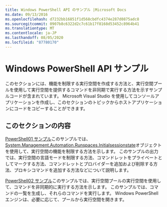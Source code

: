 ```yaml
---
title: Windows PowerShell API のサンプル |Microsoft Docs
ms.date: 09/13/2016
ms.openlocfilehash: d7232bb16851f1d568cbdfc4374e287d0875adc8
ms.sourcegitcommit: 0907b8c6322d2c7c61b17f8168d53452c8964b41
ms.translationtype: MT
ms.contentlocale: ja-JP
ms.lasthandoff: 08/05/2020
ms.locfileid: "87780170"
---
```

# <a name="windows-powershell-api-samples"></a>Windows PowerShell API サンプル

このセクションには、機能を制限する実行空間を作成する方法と、実行空間プールを使用して実行空間を提供するコマンドを非同期で実行する方法を示すサンプルコードが含まれています。 Microsoft Visual Studio を使用してコンソールアプリケーションを作成し、このセクションのトピックからホストアプリケーションにコードをコピーすることができます。

## <a name="in-this-section"></a>このセクションの内容

[PowerShell01 サンプル](./windows-powershell01-sample.md)このサンプルでは、 [System.Management.Automation.Runspaces.Initialsessionstate](/dotnet/api/System.Management.Automation.Runspaces.InitialSessionState)オブジェクトを使用して、実行空間の機能を制限する方法を示します。 このサンプルの出力では、実行空間の言語モードを制限する方法、コマンドレットをプライベートとしてマークする方法、コマンドレットとプロバイダーを追加および削除する方法、プロキシコマンドを追加する方法などについて説明します。

[PowerShell02 サンプル](./windows-powershell02-sample.md)このサンプルでは、実行空間プールの実行空間を使用して、コマンドを非同期的に実行する方法を示します。 このサンプルでは、コマンドの一覧を生成し、それらのコマンドを実行します。 Windows PowerShell エンジンは、必要に応じて、プールから実行空間を開きます。
